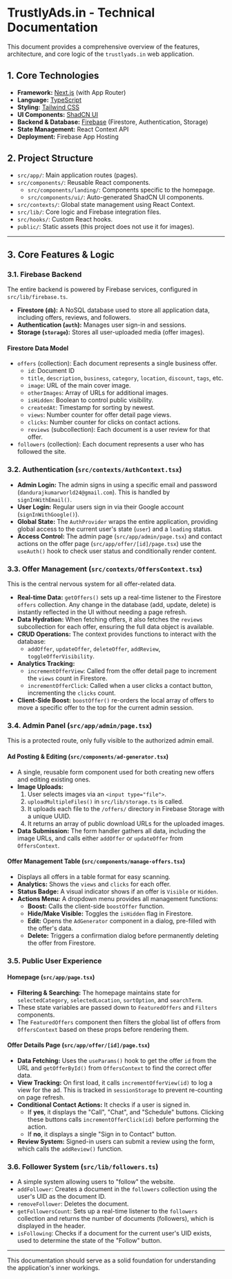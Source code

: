 # TrustlyAds.in - Technical Documentation

This document provides a comprehensive overview of the features, architecture, and core logic of the `trustlyads.in` web application.

## 1. Core Technologies

- **Framework:** [Next.js](https://nextjs.org/) (with App Router)
- **Language:** [TypeScript](https://www.typescriptlang.org/)
- **Styling:** [Tailwind CSS](https://tailwindcss.com/)
- **UI Components:** [ShadCN UI](https://ui.shadcn.com/)
- **Backend & Database:** [Firebase](https://firebase.google.com/) (Firestore, Authentication, Storage)
- **State Management:** React Context API
- **Deployment:** Firebase App Hosting

## 2. Project Structure

- `src/app/`: Main application routes (pages).
- `src/components/`: Reusable React components.
  - `src/components/landing/`: Components specific to the homepage.
  - `src/components/ui/`: Auto-generated ShadCN UI components.
- `src/contexts/`: Global state management using React Context.
- `src/lib/`: Core logic and Firebase integration files.
- `src/hooks/`: Custom React hooks.
- `public/`: Static assets (this project does not use it for images).

---

## 3. Core Features & Logic

### 3.1. Firebase Backend

The entire backend is powered by Firebase services, configured in `src/lib/firebase.ts`.

- **Firestore (`db`):** A NoSQL database used to store all application data, including offers, reviews, and followers.
- **Authentication (`auth`):** Manages user sign-in and sessions.
- **Storage (`storage`):** Stores all user-uploaded media (offer images).

#### Firestore Data Model

- `offers` (collection): Each document represents a single business offer.
  - `id`: Document ID
  - `title`, `description`, `business`, `category`, `location`, `discount`, `tags`, etc.
  - `image`: URL of the main cover image.
  - `otherImages`: Array of URLs for additional images.
  - `isHidden`: Boolean to control public visibility.
  - `createdAt`: Timestamp for sorting by newest.
  - `views`: Number counter for offer detail page views.
  - `clicks`: Number counter for clicks on contact actions.
  - `reviews` (subcollection): Each document is a user review for that offer.
- `followers` (collection): Each document represents a user who has followed the site.

### 3.2. Authentication (`src/contexts/AuthContext.tsx`)

- **Admin Login:** The admin signs in using a specific email and password (`dandurajkumarworld24@gmail.com`). This is handled by `signInWithEmail()`.
- **User Login:** Regular users sign in via their Google account (`signInWithGoogle()`).
- **Global State:** The `AuthProvider` wraps the entire application, providing global access to the current user's state (`user`) and a `loading` status.
- **Access Control:** The admin page (`src/app/admin/page.tsx`) and contact actions on the offer page (`src/app/offer/[id]/page.tsx`) use the `useAuth()` hook to check user status and conditionally render content.

### 3.3. Offer Management (`src/contexts/OffersContext.tsx`)

This is the central nervous system for all offer-related data.

- **Real-time Data:** `getOffers()` sets up a real-time listener to the Firestore `offers` collection. Any change in the database (add, update, delete) is instantly reflected in the UI without needing a page refresh.
- **Data Hydration:** When fetching offers, it also fetches the `reviews` subcollection for each offer, ensuring the full data object is available.
- **CRUD Operations:** The context provides functions to interact with the database:
  - `addOffer`, `updateOffer`, `deleteOffer`, `addReview`, `toggleOfferVisibility`.
- **Analytics Tracking:**
  - `incrementOfferView`: Called from the offer detail page to increment the `views` count in Firestore.
  - `incrementOfferClick`: Called when a user clicks a contact button, incrementing the `clicks` count.
- **Client-Side Boost:** `boostOffer()` re-orders the local array of offers to move a specific offer to the top for the current admin session.

### 3.4. Admin Panel (`src/app/admin/page.tsx`)

This is a protected route, only fully visible to the authorized admin email.

#### Ad Posting & Editing (`src/components/ad-generator.tsx`)

- A single, reusable form component used for both creating new offers and editing existing ones.
- **Image Uploads:**
  1. User selects images via an `<input type="file">`.
  2. `uploadMultipleFiles()` in `src/lib/storage.ts` is called.
  3. It uploads each file to the `/offers/` directory in Firebase Storage with a unique UUID.
  4. It returns an array of public download URLs for the uploaded images.
- **Data Submission:** The form handler gathers all data, including the image URLs, and calls either `addOffer` or `updateOffer` from `OffersContext`.

#### Offer Management Table (`src/components/manage-offers.tsx`)

- Displays all offers in a table format for easy scanning.
- **Analytics:** Shows the `views` and `clicks` for each offer.
- **Status Badge:** A visual indicator shows if an offer is `Visible` or `Hidden`.
- **Actions Menu:** A dropdown menu provides all management functions:
  - **Boost:** Calls the client-side `boostOffer` function.
  - **Hide/Make Visible:** Toggles the `isHidden` flag in Firestore.
  - **Edit:** Opens the `AdGenerator` component in a dialog, pre-filled with the offer's data.
  - **Delete:** Triggers a confirmation dialog before permanently deleting the offer from Firestore.

### 3.5. Public User Experience

#### Homepage (`src/app/page.tsx`)

- **Filtering & Searching:** The homepage maintains state for `selectedCategory`, `selectedLocation`, `sortOption`, and `searchTerm`.
- These state variables are passed down to `FeaturedOffers` and `Filters` components.
- The `FeaturedOffers` component then filters the global list of offers from `OffersContext` based on these props before rendering them.

#### Offer Details Page (`src/app/offer/[id]/page.tsx`)

- **Data Fetching:** Uses the `useParams()` hook to get the offer `id` from the URL and `getOfferById()` from `OffersContext` to find the correct offer data.
- **View Tracking:** On first load, it calls `incrementOfferView(id)` to log a view for the ad. This is tracked in `sessionStorage` to prevent re-counting on page refresh.
- **Conditional Contact Actions:** It checks if a user is signed in.
  - If **yes**, it displays the "Call", "Chat", and "Schedule" buttons. Clicking these buttons calls `incrementOfferClick(id)` before performing the action.
  - If **no**, it displays a single "Sign in to Contact" button.
- **Review System:** Signed-in users can submit a review using the form, which calls the `addReview()` function.

### 3.6. Follower System (`src/lib/followers.ts`)

- A simple system allowing users to "follow" the website.
- `addFollower`: Creates a document in the `followers` collection using the user's UID as the document ID.
- `removeFollower`: Deletes the document.
- `getFollowersCount`: Sets up a real-time listener to the `followers` collection and returns the number of documents (followers), which is displayed in the header.
- `isFollowing`: Checks if a document for the current user's UID exists, used to determine the state of the "Follow" button.

---
This documentation should serve as a solid foundation for understanding the application's inner workings.
